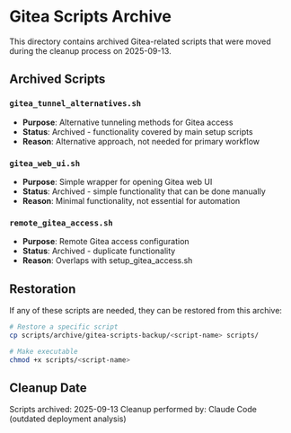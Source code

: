 # Gitea Scripts Archive

This directory contains archived Gitea-related scripts that were moved during the cleanup process on 2025-09-13.

## Archived Scripts

### `gitea_tunnel_alternatives.sh`
- **Purpose**: Alternative tunneling methods for Gitea access
- **Status**: Archived - functionality covered by main setup scripts
- **Reason**: Alternative approach, not needed for primary workflow

### `gitea_web_ui.sh`
- **Purpose**: Simple wrapper for opening Gitea web UI
- **Status**: Archived - simple functionality that can be done manually
- **Reason**: Minimal functionality, not essential for automation

### `remote_gitea_access.sh`
- **Purpose**: Remote Gitea access configuration
- **Status**: Archived - duplicate functionality
- **Reason**: Overlaps with setup_gitea_access.sh

## Restoration

If any of these scripts are needed, they can be restored from this archive:

```bash
# Restore a specific script
cp scripts/archive/gitea-scripts-backup/<script-name> scripts/

# Make executable
chmod +x scripts/<script-name>
```

## Cleanup Date

Scripts archived: 2025-09-13
Cleanup performed by: Claude Code (outdated deployment analysis)